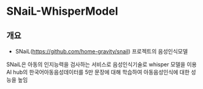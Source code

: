# SNaiL-WhisperModel

## 개요
- SNaiL(https://github.com/home-gravity/snail) 프로젝트의 음성인식모델
 
SNaiL은 아동의 인지능력을 검사하는 서비스로 음성인식기술로 whisper 모델을 이용  
AI hub의 한국어아동음성데이터를 5만 문장에 대해 학습하여 아동음성인식에 대한 성능을 높임


